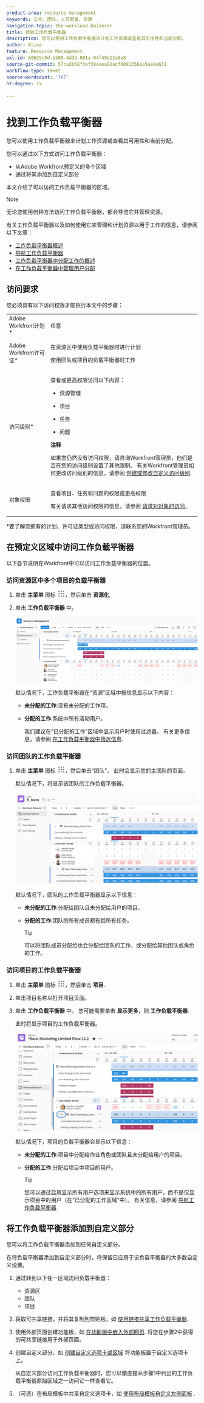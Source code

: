 ```yaml
---
product-area: resource-management
keywords: 工作，团队，人员配备，资源
navigation-topic: the-workload-balancer
title: 找到工作负载平衡器
description: 您可以使用工作负载平衡器来计划工作资源或查看其可用性和当前分配。
author: Alina
feature: Resource Management
exl-id: 88029c9d-b588-4d33-801a-04f49b12a6e8
source-git-commit: 57ca3b58f3ef39eaea82acf609135b1e5ae8e631
workflow-type: tm+mt
source-wordcount: '767'
ht-degree: 1%

---
```


# 找到工作负载平衡器


您可以使用工作负载平衡器来计划工作资源或查看其可用性和当前分配。

您可以通过以下方式访问工作负载平衡器：

* 从Adobe Workfront预定义的多个区域
* 通过将其添加到自定义部分

本文介绍了可以访问工作负载平衡器的区域。

>[!NOTE]
>
>无论您使用何种方法访问工作负载平衡器，都会导览它并管理资源。
>
>有关工作负载平衡器以及如何使用它来管理和计划资源以用于工作的信息，请参阅以下文章：
>
>* [工作负载平衡器概述](../../resource-mgmt/workload-balancer/overview-workload-balancer.md)
>* [导航工作负载平衡器](../../resource-mgmt/workload-balancer/navigate-the-workload-balancer.md)
>* [工作负载平衡器中分配工作的概述](../../resource-mgmt/workload-balancer/assign-work-in-workload-balancer.md)
>* [在工作负载平衡器中管理用户分配](../../resource-mgmt/workload-balancer/manage-user-allocations-workload-balancer.md)
>


## 访问要求

您必须具有以下访问权限才能执行本文中的步骤：

<table style="table-layout:auto"> 
 <col> 
 <col> 
 <tbody> 
  <tr> 
   <td role="rowheader">Adobe Workfront计划*</td> 
   <td> <p>任意 </p> </td> 
  </tr> 
  <tr> 
   <td role="rowheader">Adobe Workfront许可证*</td> 
   <td> <p>在资源区中使用负载平衡器时进行计划</p>
   <p>使用团队或项目的负载平衡器时工作</p>
 </td> 
  </tr> 
  <tr> 
   <td role="rowheader">访问级别*</td> 
   <td> <p>查看或更高权限访问以下内容：</p> 
    <ul> 
     <li> <p>资源管理</p> </li> 
     <li> <p>项目</p> </li> 
     <li> <p>任务</p> </li> 
     <li> <p>问题</p> </li> 
    </ul> <p><b> 注释</b>

如果您仍然没有访问权限，请咨询Workfront管理员，他们是否在您的访问级别设置了其他限制。 有关Workfront管理员如何更改访问级别的信息，请参阅 <a href="../../administration-and-setup/add-users/configure-and-grant-access/create-modify-access-levels.md" class="MCXref xref">创建或修改自定义访问级别</a>.</p> </td>
</tr> 
  <tr> 
   <td role="rowheader">对象权限</td> 
   <td> <p>查看项目、任务和问题的权限或更高权限 </p> <p>有关请求其他访问权限的信息，请参阅 <a href="../../workfront-basics/grant-and-request-access-to-objects/request-access.md" class="MCXref xref">请求对对象的访问 </a>.</p> </td> 
  </tr> 
 </tbody> 
</table>

*要了解您拥有的计划、许可证类型或访问权限，请联系您的Workfront管理员。

## 在预定义区域中访问工作负载平衡器

以下各节说明在Workfront中可以访问工作负载平衡器的位置。

### 访问资源区中多个项目的负载平衡器

1. 单击 **主菜单** 图标 ![](assets/main-menu-icon.png)，然后单击 **资源化**.
1. 单击 **工作负载平衡器** 中。

   ![](assets/nwe-balancer-global.png)

   默认情况下，工作负载平衡器在“资源”区域中按信息显示以下内容：

   * **未分配的工作**:没有未分配的工作项。
   * **分配的工作**:系统中所有活动用户。

      我们建议在“已分配的工作”区域中显示用户时使用过滤器。 有关更多信息，请参阅 [在工作负载平衡器中筛选信息](../workload-balancer/filter-information-workload-balancer.md).

### 访问团队的工作负载平衡器

1. 单击 **主菜单** 图标 ![](assets/main-menu-icon.png)，然后单击“团队”。
此时会显示您的主团队的页面。

   默认情况下，将显示该团队的工作负载平衡器。

   ![](assets/nwe-balancer-team-350x172.png)

   默认情况下，团队的工作负载平衡器显示以下信息：

   * **未分配的工作**:分配给团队且未分配给用户的项目。
   * **分配的工作**:团队的所有成员都有其所有任务。

      >[!TIP]
      >
      >可以将团队成员分配给也会分配给团队的工作，或分配给其他团队或角色的工作。



### 访问项目的工作负载平衡器

1. 单击 **主菜单** 图标 ![](assets/main-menu-icon.png)，然后单击 **项目**.
1. 单击项目名称以打开项目页面。
1. 单击 **工作负载平衡器** 中。 您可能需要单击 **显示更多**，则 **工作负载平衡器**.

   此时将显示项目的工作负载平衡器。

   ![](assets/nwe-balancer-project-350x152.png)

   默认情况下，项目的负载平衡器会显示以下信息：

   * **未分配的工作**:项目中分配给作业角色或团队且未分配给用户的项目。
   * **分配的工作**:分配给项目中项目的用户。

      >[!TIP]
      >
      >您可以通过启用显示所有用户选项来显示系统中的所有用户，而不是仅显示项目中的用户（在“已分配的工作区域”中）。 有关信息，请参阅 [导航工作负载平衡器](../workload-balancer/navigate-the-workload-balancer.md).


## 将工作负载平衡器添加到自定义部分

您可以将工作负载平衡器添加到任何自定义部分。

在将负载平衡器添加到自定义部分时，将保留已应用于该负载平衡器的大多数自定义设置。

1. 通过转到以下任一区域访问负载平衡器：

   * 资源区
   * 团队
   * 项目

1. 获取可共享链接，并将其复制到剪贴板，如 [使用链接共享工作负载平衡器](../../resource-mgmt/workload-balancer/share-link-for-workload-balancer.md).
1. 使用外部页面创建功能板，如 [在功能板中嵌入外部网页](../../reports-and-dashboards/dashboards/creating-and-managing-dashboards/embed-external-web-page-dashboard.md). 将您在步骤2中获得的可共享链接用于外部页面。

   <!--
      (NOTE: ensure this stays correct)
      -->

1. 创建自定义部分，如 [创建自定义选项卡或区域](../../workfront-basics/manage-your-account-and-profile/configuring-your-user-profile/create-custom-tabs.md) 将功能板置于自定义选项卡上。

   从自定义部分访问工作负载平衡器时，您可以像直接从步骤1中列出的工作负载平衡器原始区域之一访问它一样查看它。

   <!--
      (NOTE: ensure this stays correct)
     -->

1. （可选）在布局模板中共享自定义选项卡，如  [使用布局模板自定义左侧面板](../../administration-and-setup/customize-workfront/use-layout-templates/customize-left-panel.md) .


<!--
For a team:

* From the Workload Balancer section of a team.

  You can adjust allocations and review or assign work from multiple projects to individual team members.

For a project:

  You can do the following when you use the Workload Balancer within a project:

   * Assign work on the project to users already assigned other work on the project.
   * Assign work to any user that might not be on the project.

   * View additional work that users are assigned to on other projects.
   * Adjust user allocations to work items.-->